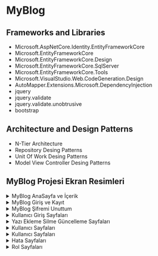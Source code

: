 # MyBlog

## Frameworks and Libraries
- Microsoft.AspNetCore.Identity.EntityFrameworkCore
- Microsoft.EntityFrameworkCore
- Microsoft.EntityFrameworkCore.Design
- Microsoft.EntityFrameworkCore.SqlServer
- Microsoft.EntityFrameworkCore.Tools
- Microsoft.VisualStudio.Web.CodeGeneration.Design
- AutoMapper.Extensions.Microsoft.DependencyInjection
- jquery
- jquery.validate
- jquery.validate.unobtrusive
- bootstrap

## Architecture and Design Patterns
- N-Tier Architecture
- Repository Desing Patterns
- Unit Of Work Desing Patterns
- Model View Controller Desing Patterns





## MyBlog Projesi Ekran Resimleri

<details>
  <summary>MyBlog AnaSayfa ve İçerik</summary>
  Anasayfa
  <img src="https://user-images.githubusercontent.com/57618903/199975916-252689a6-b394-4a80-962d-98521266fcfa.png" name="anasayfa">
  Blog Yazı İçerik Sayfası
  <img src="https://user-images.githubusercontent.com/57618903/199976795-c44e3aec-1f2b-4621-b370-350e5e7fe1ae.png" name="post-icerik">
  İletişim Sayfası
  <img src="https://user-images.githubusercontent.com/57618903/199976846-0a338b9f-803d-4e85-ac80-db1c49166820.png" name="iletisim">
  Başarılı Mesaj Gönderme
  <img src="https://user-images.githubusercontent.com/57618903/199976860-012a9639-ca13-4f24-aaf4-a759d7e1e478.png" name="iletisim-başarılı">
  Başarısız Mesaj Gönderme
  <img src="https://user-images.githubusercontent.com/57618903/199976858-35b4ed2a-9ace-4839-ab2f-616899159fdd.png" name="iletisim-basarısız">
   
</details>
  
  
  
<details>
  <summary>MyBlog Giriş ve Kayıt</summary>
 Giriş Sayfası
  <img src="https://user-images.githubusercontent.com/57618903/199978598-dd72b314-bcc9-4861-8a5b-becdae1e6ff2.png" name="giris">
  Kayıt Sayfası
  <img src="https://user-images.githubusercontent.com/57618903/199978637-d6b3bb2f-124c-4975-8497-a079a7cb31cb.png" name="kayit">
  E-Posta Onaylma 
  <img src="https://user-images.githubusercontent.com/57618903/199980403-9691566d-9f0e-404f-bc20-20c153b0fdf9.png" name="e-posta-onyalama">
  E-Posta Onay Sayfası
  <img src="https://user-images.githubusercontent.com/57618903/199980406-548763f6-b154-4852-94a6-b4784c7d5d99.png" name="e-posta-onyalama">
  
</details>
  
<details>
  <summary>MyBlog Şifremi Unuttum</summary>
 Şifremi Unuttum Sayfası
  <img src="https://user-images.githubusercontent.com/57618903/199979681-450eb8ca-1308-41ab-a189-0ffcf0df8003.png" name="sifre-unuttum">
  Şifre Sıfırlma E-postası
  <img src="https://user-images.githubusercontent.com/57618903/199979457-8cc31b5c-5990-4d42-970f-0486a4b65004.png" name="e-posta">
  Şifre Sıfırlama sayfası
  <img src="https://user-images.githubusercontent.com/57618903/199979440-74d79f71-43d1-4553-b1ec-4e196fb94259.png" name="e-posta">  
</details>



<details>
  <summary>Kullanıcı Giriş Sayfaları</summary>
 Giriş Sayfası
  <img src="https://user-images.githubusercontent.com/57618903/199981179-77f6b6ab-6c1a-4a76-ad8d-919302d78d2c.png" name="adminanasyafa">
  Mangaer Sayfası
  <img src="https://user-images.githubusercontent.com/57618903/199981224-81557881-d50a-40a3-aaab-c4fad8701e64.png" name="manager">
    Tüm Yazılar Sayfası
  <img src="https://user-images.githubusercontent.com/57618903/199982887-d2f3b511-b594-446c-a6fd-730ffef9368a.png" name="manager">
</details>


<details>
  <summary>Yazı Ekleme Silme Güncelleme Sayfaları</summary>
 Yazı Ekleme Sayfası
  <img src="https://user-images.githubusercontent.com/57618903/199982274-ced2a44f-03a4-4bd7-bc87-7a3d2ae9cc50.png" name="adminanasyafa">
  Yazı Silme Sayfası
  <img src="https://user-images.githubusercontent.com/57618903/199982252-4b274b69-9adf-4f80-bbad-783db5f82de2.png" name="manager">
  Yazı Düzenleme Sayfası
  <img src="https://user-images.githubusercontent.com/57618903/199982266-0112a218-59a7-4313-935a-9126f82ea4e0.png" name="manager">
</details>


<details>
  <summary>Kullanıcı Sayfaları</summary>
 Kullanıcı Bilgi Sayfası
  <img src="https://user-images.githubusercontent.com/57618903/199983222-a0da28e7-77e0-4e4c-8249-994ca6bc7b84.png" name="adminanasyafa">
   Kullanıcı Bilgi Düzenleme Sayfası
  <img src="https://user-images.githubusercontent.com/57618903/199983251-1d911ec5-4afd-4daa-bbbc-03346169fa5f.png" name="manager">
  Kullanıcı Şifre Değiştirme Sayfası
  <img src="https://user-images.githubusercontent.com/57618903/199983271-3446b7b4-e594-4c39-a576-fa4540ac5b5a.png" name="manager">
</details>


<details>
  <summary>Kullanıcı Sayfaları</summary>
 Kullanıcı Bilgi Sayfası
  <img src="https://user-images.githubusercontent.com/57618903/199983222-a0da28e7-77e0-4e4c-8249-994ca6bc7b84.png" name="adminanasyafa">
   Kullanıcı Bilgi Düzenleme Sayfası
  <img src="https://user-images.githubusercontent.com/57618903/199983251-1d911ec5-4afd-4daa-bbbc-03346169fa5f.png" name="manager">
  Kullanıcı Şifre Değiştirme Sayfası
  <img src="https://user-images.githubusercontent.com/57618903/199983271-3446b7b4-e594-4c39-a576-fa4540ac5b5a.png" name="manager">
</details>
  
  
  <details>
  <summary>Hata Sayfaları</summary>
 403 Sayfası
  <img src="https://user-images.githubusercontent.com/57618903/199983879-8a525a82-717a-42ee-9126-c7f933f802d9.png" name="adminanasyafa">
   404 Sayfası
  <img src="https://user-images.githubusercontent.com/57618903/199983888-ae4cfa62-bd52-4032-87ea-32a5a8decf8b.png" name="manager">

</details>
  
  <details>
  <summary>Rol  Sayfaları</summary>
 Kullanıcı Rol Listeleme
  <img src="https://user-images.githubusercontent.com/57618903/199985348-dd4d96e4-e9df-4f39-bc4c-d91cee5be8ba.png" name="adminanasyafa">
   Rol Listeleme Sayfası
  <img src="https://user-images.githubusercontent.com/57618903/199985354-69f150d6-ade4-41a0-842b-0cbf2b6d10e5.png" name="manager">
    Rol Oluşturma Sayfası
  <img src="https://user-images.githubusercontent.com/57618903/199985357-9981fd44-10b5-425c-a9bc-bc6b7562da3c.png" name="manager">
    Rol Atama Sayfası
  <img src="https://user-images.githubusercontent.com/57618903/199985358-4a99a811-06b6-4a3d-b3e1-4b85505097ab.png" name="manager">

</details>
  
